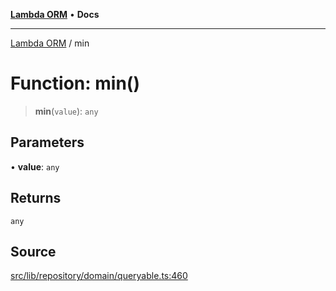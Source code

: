 [**Lambda ORM**](../README.md) • **Docs**

***

[Lambda ORM](../README.md) / min

# Function: min()

> **min**(`value`): `any`

## Parameters

• **value**: `any`

## Returns

`any`

## Source

[src/lib/repository/domain/queryable.ts:460](https://github.com/lambda-orm/lambdaorm-base/blob/e3a7772bb5fa4082532c38729067cbcb8dfa89b9/src/lib/repository/domain/queryable.ts#L460)
